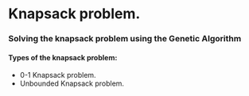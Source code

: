 # Knapsack problem.
### Solving the knapsack problem using the Genetic Algorithm

#### Types of the knapsack problem:
- 0-1 Knapsack problem.
- Unbounded Knapsack problem.
